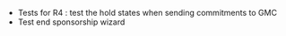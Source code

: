 - Tests for R4 : test the hold states when sending commitments to GMC
- Test end sponsorship wizard
